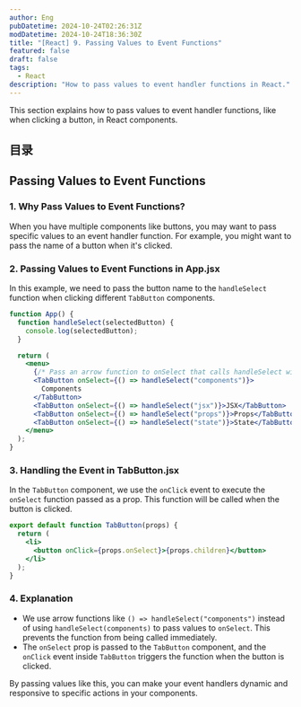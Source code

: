 ```yaml
---
author: Eng
pubDatetime: 2024-10-24T02:26:31Z
modDatetime: 2024-10-24T18:36:30Z
title: "[React] 9. Passing Values to Event Functions"
featured: false
draft: false
tags:
  - React
description: "How to pass values to event handler functions in React."
---
```


This section explains how to pass values to event handler functions, like when clicking a button, in React components.

## 目录

## Passing Values to Event Functions

### 1. Why Pass Values to Event Functions?

When you have multiple components like buttons, you may want to pass specific values to an event handler function. For example, you might want to pass the name of a button when it's clicked.

### 2. Passing Values to Event Functions in App.jsx

In this example, we need to pass the button name to the `handleSelect` function when clicking different `TabButton` components.

```jsx
function App() {
  function handleSelect(selectedButton) {
    console.log(selectedButton);
  }

  return (
    <menu>
      {/* Pass an arrow function to onSelect that calls handleSelect with the desired value */}
      <TabButton onSelect={() => handleSelect("components")}>
        Components
      </TabButton>
      <TabButton onSelect={() => handleSelect("jsx")}>JSX</TabButton>
      <TabButton onSelect={() => handleSelect("props")}>Props</TabButton>
      <TabButton onSelect={() => handleSelect("state")}>State</TabButton>
    </menu>
  );
}
```

### 3. Handling the Event in TabButton.jsx

In the `TabButton` component, we use the `onClick` event to execute the `onSelect` function passed as a prop. This function will be called when the button is clicked.

```jsx
export default function TabButton(props) {
  return (
    <li>
      <button onClick={props.onSelect}>{props.children}</button>
    </li>
  );
}
```

### 4. Explanation

- We use arrow functions like `() => handleSelect("components")` instead of using `handleSelect(components)` to pass values to `onSelect`. This prevents the function from being called immediately.
- The `onSelect` prop is passed to the `TabButton` component, and the `onClick` event inside `TabButton` triggers the function when the button is clicked.

By passing values like this, you can make your event handlers dynamic and responsive to specific actions in your components.
